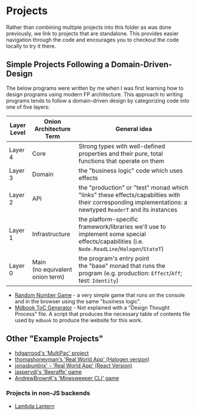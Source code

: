 # Projects

Rather than combining multiple projects into this folder as was done previously, we link to projects that are standalone. This provides easier navigation through the code and encourages you to checkout the code locally to try it there.

## Simple Projects Following a Domain-Driven-Design

The below programs were written by me when I was first learning how to design programs using modern FP architecture. This approach to writing programs tends to follow a domain-driven design by categorizing code into one of five layers:

| Layer Level | Onion Architecture Term | General idea |
| - | - | - |
| Layer 4 | Core | Strong types with well-defined properties and their pure, total functions that operate on them |
| Layer 3 | Domain | the "business logic" code which uses effects |
| Layer 2 | API | the "production" or "test" monad which "links" these effects/capabilties with their corresponding implementations: a newtyped `ReaderT` and its instances |
| Layer 1 | Infrastructure | the platform-specific framework/libraries we'll use to implement some special effects/capabilities (i.e. `Node.ReadLine`/`Halogen`/`StateT`) |
| Layer 0 | Main<br>(no equivalent onion term) | the program's entry point<br>the "base" monad that runs the program (e.g. production: `Effect`/`Aff`; test: `Identity`) |

- [Random Number Game](https://github.com/JordanMartinez/purescript-random-number-game) - a very simple game that runs on the console and in the browser using the same "business logic".
- [Mdbook ToC Generator](https://github.com/JordanMartinez/purescript-mdbook-generator) - Not explained with a "Design Thought Process" file. A script that produces the necessary table of contents file used by `mdbook` to produce the website for this work.

## Other "Example Projects"

- [hdgarrood's 'MultiPac' project](https://github.com/hdgarrood/multipac)
- [thomashoneyman's 'Real World App' (Halogen version)](https://github.com/thomashoneyman/purescript-halogen-realworld)
- [jonasbuntinx' - 'Real World App' (React Version)](https://github.com/jonasbuntinx/purescript-react-realworld)
- [jaspervdj's 'Beeraffe' game](https://github.com/jaspervdj/beeraffe/)
- [AndrewBrownK's 'Minesweeper CLI' game](https://github.com/AndrewBrownK/purescript-minesweeper-cli)

### Projects in non-JS backends

- [Lambda Lantern](https://lettier.itch.io/lambda-lantern)
